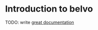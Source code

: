 # Introduction to belvo

TODO: write [great documentation](http://jacobian.org/writing/what-to-write/)
